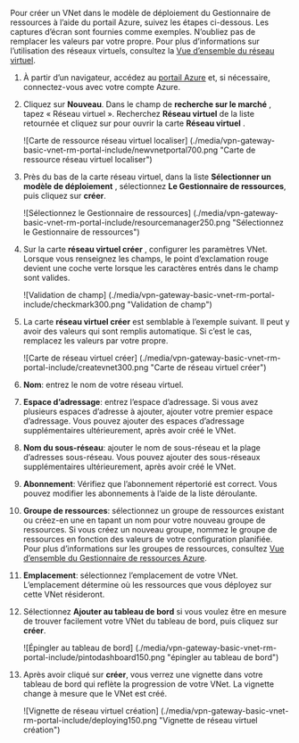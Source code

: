 Pour créer un VNet dans le modèle de déploiement du Gestionnaire de ressources à l’aide du portail Azure, suivez les étapes ci-dessous. Les captures d’écran sont fournies comme exemples. N’oubliez pas de remplacer les valeurs par votre propre. Pour plus d’informations sur l’utilisation des réseaux virtuels, consultez la [Vue d’ensemble du réseau virtuel](../articles/virtual-network/virtual-networks-overview.md).

1. À partir d’un navigateur, accédez au [portail Azure](http://portal.azure.com) et, si nécessaire, connectez-vous avec votre compte Azure.

2. Cliquez sur **Nouveau**. Dans le champ de **recherche sur le marché** , tapez « Réseau virtuel ». Recherchez **Réseau virtuel** de la liste retournée et cliquez sur pour ouvrir la carte **Réseau virtuel** .

    ![Carte de ressource réseau virtuel localiser] (./media/vpn-gateway-basic-vnet-rm-portal-include/newvnetportal700.png "Carte de ressource réseau virtuel localiser")

3. Près du bas de la carte réseau virtuel, dans la liste **Sélectionner un modèle de déploiement** , sélectionnez **Le Gestionnaire de ressources**, puis cliquez sur **créer**.


    ![Sélectionnez le Gestionnaire de ressources] (./media/vpn-gateway-basic-vnet-rm-portal-include/resourcemanager250.png "Sélectionnez le Gestionnaire de ressources")

4. Sur la carte **réseau virtuel créer** , configurer les paramètres VNet. Lorsque vous renseignez les champs, le point d’exclamation rouge devient une coche verte lorsque les caractères entrés dans le champ sont valides.

    ![Validation de champ] (./media/vpn-gateway-basic-vnet-rm-portal-include/checkmark300.png "Validation de champ")

5. La carte **réseau virtuel créer** est semblable à l’exemple suivant. Il peut y avoir des valeurs qui sont remplis automatique. Si c’est le cas, remplacez les valeurs par votre propre.

    ![Carte de réseau virtuel créer] (./media/vpn-gateway-basic-vnet-rm-portal-include/createvnet300.png "Carte de réseau virtuel créer")

6. **Nom**: entrez le nom de votre réseau virtuel.

7. **Espace d’adressage**: entrez l’espace d’adressage. Si vous avez plusieurs espaces d’adresse à ajouter, ajouter votre premier espace d’adressage. Vous pouvez ajouter des espaces d’adressage supplémentaires ultérieurement, après avoir créé le VNet.
 
8. **Nom du sous-réseau**: ajouter le nom de sous-réseau et la plage d’adresses sous-réseau. Vous pouvez ajouter des sous-réseaux supplémentaires ultérieurement, après avoir créé le VNet.

10. **Abonnement**: Vérifiez que l’abonnement répertorié est correct. Vous pouvez modifier les abonnements à l’aide de la liste déroulante.

11. **Groupe de ressources**: sélectionnez un groupe de ressources existant ou créez-en une en tapant un nom pour votre nouveau groupe de ressources. Si vous créez un nouveau groupe, nommez le groupe de ressources en fonction des valeurs de votre configuration planifiée. Pour plus d’informations sur les groupes de ressources, consultez [Vue d’ensemble du Gestionnaire de ressources Azure](resource-group-overview.md#resource-groups).

12. **Emplacement**: sélectionnez l’emplacement de votre VNet. L’emplacement détermine où les ressources que vous déployez sur cette VNet résideront.

13. Sélectionnez **Ajouter au tableau de bord** si vous voulez être en mesure de trouver facilement votre VNet du tableau de bord, puis cliquez sur **créer**.
    
    ![Épingler au tableau de bord] (./media/vpn-gateway-basic-vnet-rm-portal-include/pintodashboard150.png "épingler au tableau de bord")

14. Après avoir cliqué sur **créer**, vous verrez une vignette dans votre tableau de bord qui reflète la progression de votre VNet. La vignette change à mesure que le VNet est créé.

    ![Vignette de réseau virtuel création] (./media/vpn-gateway-basic-vnet-rm-portal-include/deploying150.png "Vignette de réseau virtuel création")